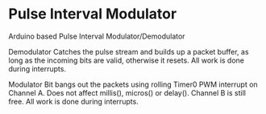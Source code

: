 # Pulse Interval Modulator

Arduino based Pulse Interval Modulator/Demodulator

Demodulator
Catches the pulse stream and builds up a packet buffer, as long as the incoming bits are valid, otherwise it resets.
All work is done during interrupts.

Modulator
Bit bangs out the packets using rolling Timer0 PWM interrupt on Channel A. 
Does not affect millis(), micros() or delay(). Channel B is still free.
All work is done during interrupts.